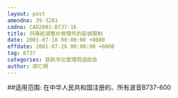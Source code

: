 ```yaml
---
layout: post
amendno: 39-3281
cadno: CAD2001-B737-16
title: 升降舵调整片修理件的安装限制
date: 2001-07-18 00:00:00 +0800
effdate: 2001-07-26 00:00:00 +0800
tag: B737
categories: 民航华北管理局适航处
author: 邵仁明
---
```


##适用范围:
在中华人民共和国注册的、所有波音B737-600

